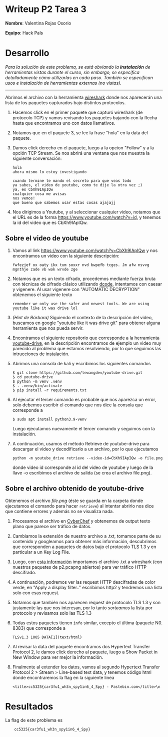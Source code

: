 # Writeup P2 Tarea 3

**Nombre**: Valentina Rojas Osorio

**Equipo**: Hack Pals


# Desarrollo 
 _Para la solución de este problema, se está obviando la **instalación** de herramientas vistas durante el curso, sin embargo, se especifica detalladamente cómo utilizarlas en cada paso. También se especifican usos e instalación de herramientas externas (no vistas)._
 
---

Abrimos el archivo con la herramienta [wireshark]() donde nos aparecerán una lista de los paquetes capturados bajo distintos protocolos.

1. Hacemos click en el primer paquete que capturó wireshark (de protocolo TCP) y vamos revisando los paquetes bajando con la flecha hasta que encontramos uno con datos llamativos.

1. Notamos que en el paquete 3, se lee la frase "hola" en la data del paquete. 

1. Damos click derecho en el paquete, luego a la opcion "Follow" y a la opción TCP Stream. Se nos abrirá una ventana que nos muestra la siguiente conversación:

    ```
    hola
    ahora mismo lo estoy investigando

    cuando termine te mando el secreto para que veas todo
    ya sabes, el video de youtube, como te dije la otra vez ;)
    ya, es CbXh9IApIQw
    cualquier cosa me avisas
    nos vemos!
    que bueno que sabemos usar estas cosas ajajajj

    ```
1. Nos dirigimos a Youtube, y al seleccionar cualquier video, notamos que el URL es de la forma https://www.youtube.com/watch?v=id, y tenemos la id del video que es CbXh9IApIQw.  

## Sobre el video de youtube

1. Vamos al link https://www.youtube.com/watch?v=CbXh9IApIQw y nos encontramos un video con la siguiente descripción:
    ```
    fwfezjef ox oaty ikx tum soxxr nvd bwpefb tcges. Jm afw nsvvg mgnthje zade vb wok wrvde zge
    ```
1. Notamos que es un texto cifrado, procedemos mediante fuerza bruta con técnicas de cifrado clásico utilizando [dcode](https://www.dcode.fr/), intentamos con caesar y vigenere. Al usar vigenere con "AUTOMATIC DECRYPTION" obtenemos el siguiente texto

    ```
    remember we only use the safer and newest tools. We are using youtube like it was drive lol
    ```
1. _(Hint de Bárbara)_ Siguiendo el contexto de la descripción del video, buscamos en google "youtube like it was drive git" para obtener alguna herramienta que nos pueda servir.

1. Encontramos el siguiente repositorio que corresponde a la herramienta [youtube-drive](https://github.com/lewangdev/youtube-drive), en la descripción encontramos de ejemplo un video muy parecido al problema que estamos resolviendo, por lo que seguimos las intrucciones de instalación.

1. Abrimos una consola de kali y escribimos los siguientes comandos
    ``` 
    $ git clone https://github.com/lewangdev/youtube-drive.git
    $ cd youtube-drive
    $ python -m venv .venv
    $ . .venv/bin/activate
    $ pip install -r requirements.txt
    ```
1. Al ejecutar el tercer comando es probable que nos aparezca un error, solo debemos escribir el comando que nos dice la consola que corresponde a 
    ```
    $ sudo apt install python3.9-venv
    ```
    Luego ejecutamos nuevamente el tercer comando y seguimos con la instalación.

1. A continuación, usamos el método Retrieve de youtube-drive para descargar el video y decodificarlo a un archivo, por lo que ejecutamos
    ```
    python -m youtube_drive retrieve --video-id=CbXh9IApIQw -o file.png
    ```
    donde video id corresponde al id del video de youtube y luego de la llave -o escribimos el archivo de salida (se crea el archivo file.png).

##  Sobre el archivo obtenido de youtube-drive

Obtenemos el archivo _file.png_ (éste se guarda en la carpeta donde ejecutamos el comando para hacer `retrieve`) al intentar abrirlo nos dice que contiene errores y además no se visualiza nada.

1. Procesamos el archivo en [CyberChef](https://gchq.github.io/CyberChef/) y obtenemos de output texto plano que parece ser tráfico de datos.

1. Cambiamos la extensión de nuestro archivo a .txt, tomamos parte de su contenido y googleamos para obtener más información, descubrimos que corresponden a paquetes de datos bajo el protocolo TLS 1.3 y en particular a un Key Log File.

1. Luego, con [esta información](https://docs.fortinet.com/document/fortiweb/7.0.1/administration-guide/291144/decrypting-tls-1-3-traffic) importamos el archivo .txt a wireshark (con nuestros paquetes de p2.pcapng abiertos) para ver tráfico HTTP descifrado. 

1. A continuación, podremos ver las request HTTP descifradas de color verde, en "Apply a display filter.." escribimos http2 y tendremos una lista solo con esas request.

1. Notamos que también nos aparecen request de protocolo TLS 1.3 y son justamente las que nos interesan, por lo tanto _sorteamos_ la lista por protocolo y revisamos solo las TLS 1.3

1. Todas estos paquetes tienen `info` similar, excepto el última (paquete N0. 8383) que corresponde a

    ```
    TLSv1.3 1005 DATA[1](text/html)
    ```

1. Al revisar la data del paquete encontramos dos Hypertext Transfer Protocol 2, le damos click derecho al paquete, luego a Show Packet in New Window para ver mejor la información.

1. Finalmente al extender los datos, vamos al segundo Hypertext Transfer Protocol 2 > Stream > Line-based text data, y tenemos código html donde encontraremos la flag en la siguiente linea

    ```
    <title>cc5325{car3fu1_wh3n_spy1in6_4_Spy} - Pastebin.com</title>\n
    ```

# Resultados

La flag de este problema es 

        cc5325{car3fu1_wh3n_spy1in6_4_Spy}

    
